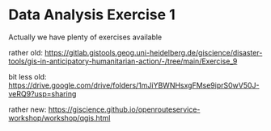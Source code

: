 # Data Analysis Exercise 1

Actually we have plenty of exercises available

rather old:
https://gitlab.gistools.geog.uni-heidelberg.de/giscience/disaster-tools/gis-in-anticipatory-humanitarian-action/-/tree/main/Exercise_9

bit less old:
https://drive.google.com/drive/folders/1mJiYBWNHsxgFMse9iprS0wV50J-veRQ9?usp=sharing

rather new:
https://giscience.github.io/openrouteservice-workshop/workshop/qgis.html
